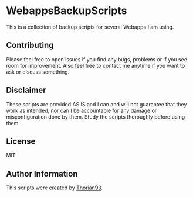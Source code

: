 # WebappsBackupScripts

This is a collection of backup scripts for several Webapps I am using.

## Contributing

Please feel free to open issues if you find any bugs, problems or if you see room for improvement. Also feel free to contact me anytime if you want to ask or discuss something.

## Disclaimer

These scripts are provided AS IS and I can and will not guarantee that they work as intended, nor can I be accountable for any damage or misconfiguration done by them. Study the scripts thoroughly before using them.

## License

MIT

## Author Information

This scripts were created by [Thorian93](http://thorian93.de/).
